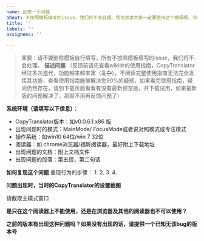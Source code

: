 ```yaml
---
name: 反馈一个问题
about: 不按照模板填写的issue，我们将不会处理。我可求求大家一定要使用这个模板啊，节约大家的时间，
title: ''
labels: ''
assignees: ''

---
```


>重要：请不要删除模板自行填写，所有不按照模板填写的issue，我们将不会处理。
**描述问题**
（反馈前请先查看wiki中的使用指南，CopyTranslator经过多次迭代，功能越来越丰富（~~复杂~~），不阅读完整使用指南无法完全发挥其功能，查看使用指南能够解决您90%的疑惑，如果看完使用指南，疑问仍然存在，请到下载页面看看有没有最新预览版，并下载试用，如果最新版的问题解决了，那就不用再反馈问题了）

**系统环境（请填写以下信息）：**
 - CopyTranslator版本：如v0.0.6.1 x86 版
 - 出现问题时的模式：MainMode/ FocusMode或者说对照模式或专注模式
 - 操作系统：如win10 64位/win 7 32位
 - 阅读器：如 chrome浏览器/福昕阅读器，最好附上下载地址
 - 出现问题的文档：附上文档文件
 - 出现问题的段落：第五段，第二句话

**如何复现这个问题**
重现行为的步骤：
1. 
2. 
3. 
4. 

**问题出现时，当时的CopyTranslator的设置截图**

请截取主模式窗口


**是只在这个阅读器上不能使用，还是在浏览器及其他的阅读器也不可以使用？**


**之前的版本有出现这种问题吗？如果没有出现的话，请提供一个已知无该bug的版本号**
